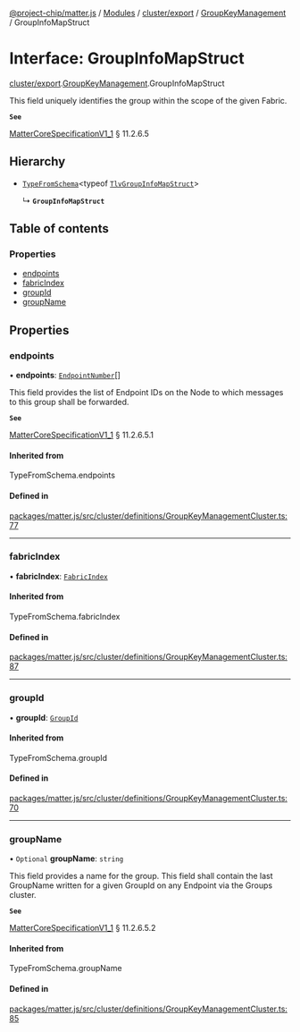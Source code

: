 [@project-chip/matter.js](../README.md) / [Modules](../modules.md) / [cluster/export](../modules/cluster_export.md) / [GroupKeyManagement](../modules/cluster_export.GroupKeyManagement.md) / GroupInfoMapStruct

# Interface: GroupInfoMapStruct

[cluster/export](../modules/cluster_export.md).[GroupKeyManagement](../modules/cluster_export.GroupKeyManagement.md).GroupInfoMapStruct

This field uniquely identifies the group within the scope of the given Fabric.

**`See`**

[MatterCoreSpecificationV1_1](spec_export.MatterCoreSpecificationV1_1.md) § 11.2.6.5

## Hierarchy

- [`TypeFromSchema`](../modules/tlv_export.md#typefromschema)\<typeof [`TlvGroupInfoMapStruct`](../modules/cluster_export.GroupKeyManagement.md#tlvgroupinfomapstruct)\>

  ↳ **`GroupInfoMapStruct`**

## Table of contents

### Properties

- [endpoints](cluster_export.GroupKeyManagement.GroupInfoMapStruct.md#endpoints)
- [fabricIndex](cluster_export.GroupKeyManagement.GroupInfoMapStruct.md#fabricindex)
- [groupId](cluster_export.GroupKeyManagement.GroupInfoMapStruct.md#groupid)
- [groupName](cluster_export.GroupKeyManagement.GroupInfoMapStruct.md#groupname)

## Properties

### endpoints

• **endpoints**: [`EndpointNumber`](../modules/datatype_export.md#endpointnumber)[]

This field provides the list of Endpoint IDs on the Node to which messages to this group shall be forwarded.

**`See`**

[MatterCoreSpecificationV1_1](spec_export.MatterCoreSpecificationV1_1.md) § 11.2.6.5.1

#### Inherited from

TypeFromSchema.endpoints

#### Defined in

[packages/matter.js/src/cluster/definitions/GroupKeyManagementCluster.ts:77](https://github.com/project-chip/matter.js/blob/3adaded6/packages/matter.js/src/cluster/definitions/GroupKeyManagementCluster.ts#L77)

___

### fabricIndex

• **fabricIndex**: [`FabricIndex`](../modules/datatype_export.md#fabricindex)

#### Inherited from

TypeFromSchema.fabricIndex

#### Defined in

[packages/matter.js/src/cluster/definitions/GroupKeyManagementCluster.ts:87](https://github.com/project-chip/matter.js/blob/3adaded6/packages/matter.js/src/cluster/definitions/GroupKeyManagementCluster.ts#L87)

___

### groupId

• **groupId**: [`GroupId`](../modules/datatype_export.md#groupid)

#### Inherited from

TypeFromSchema.groupId

#### Defined in

[packages/matter.js/src/cluster/definitions/GroupKeyManagementCluster.ts:70](https://github.com/project-chip/matter.js/blob/3adaded6/packages/matter.js/src/cluster/definitions/GroupKeyManagementCluster.ts#L70)

___

### groupName

• `Optional` **groupName**: `string`

This field provides a name for the group. This field shall contain the last GroupName written for a given
GroupId on any Endpoint via the Groups cluster.

**`See`**

[MatterCoreSpecificationV1_1](spec_export.MatterCoreSpecificationV1_1.md) § 11.2.6.5.2

#### Inherited from

TypeFromSchema.groupName

#### Defined in

[packages/matter.js/src/cluster/definitions/GroupKeyManagementCluster.ts:85](https://github.com/project-chip/matter.js/blob/3adaded6/packages/matter.js/src/cluster/definitions/GroupKeyManagementCluster.ts#L85)

